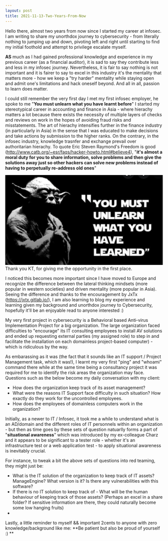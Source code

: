 ```yaml
---
layout: post
title: 2021-11-13-Two-Years-From-Now
---
```


Hello there, almost two years from now since I started my career at infosec. I am writing to share my unorthdox journey to cybersecurity - from literally nothing to jumping up and down, pivoting left and right until starting to find my initial foothold and attempt to privilege escalate myself. 

**AS** much as I had gained professional knowledge and experience in my previous career (as a financial auditor), it is sad to say they contribute less and less in my infosec journey. Nevertheless, it is fair to say nothing is not important and it is fairer to say to excel in this industry it's the mentality that matters more - how we keep a "try harder" mentality while staying open and admit one's limitations and hack oneself beyond. And all in all, passion to learn does matter.

I could still remember the very first day I met my first infosec employer, he spoke to me "**You must unlearn what you have learnt before**" I started my stereotypical career in accounting and finance in Asia - where hierachy matters a lot because there exists the necessity of multiple layers of checks and reviews on work in the hopes of avoiding fraud risks and misstatements. The art of hierachy intensifies further in the finance industry (in particularly in Asia) in the sense that I was educated to make decisions and take actions by submission to the higher ranks. On the contrary, in the infosec industry, knowledge trasnfer and exchange prevail over authoritarian hierachy. To quote Eric Steven Raymond's Freedom is good (http://www.catb.org/~esr/faqs/hacker-howto.html#believe4), "**it's almost a moral duty for you to share information, solve problems and then give the solutions away just so other hackers can solve new problems instead of having to perpetually re-address old ones**"  


![You must unlearn what you have learnt before](/images/yoda1.png)
Thank you KT, for giving me the opportunity in the first place.

I noticed this becomes more important since I have moved to Europe and recognize the difference between the lateral thinking mindsets (more popular in western societies) and driven mentality (more popular in Asia). Seeing the difference and thanks to the encouragement by JxTx (https://jxtx.gitlab.io/), I am also learning to blog my experience and learning given my background and unorthdox journey to Cybersecurity, hopefully it'll be an enjoyable read to anyone interested :)

My very first project in cybersecurity is a Behavioral based Anti-virus Implementation Project for a big organization. The large organization faced difficulties to "encourage" its IT consulting employees to install AV solutions and ended up requesting external parties (my assigned role) to step in and facilitate the installation on each domainless project-based computer) - which is ridiculous by the way.

As embarassing as it was (the fact that it sounds like an IT support / Project Management task, which it was!), I learnt my very first "ping" and "whoami" command there while at the same time being a consultancy project it was required for me to identify the risk areas the organization may face. Questions such as the below become my daily conversation with my client:
- How does the organization keep track of its asset management?
- What were the reasons IT Support face difficulty in such situation? How exactly do they work for the uncontrolled employees. 
- How does the employees of domainless computers work in the organization?

Initially, as a newer to IT / Infosec, it took me a while to understand what is an AD/domain and the different roles of IT personnels within an organization - but then as time goes by these sets of question natuarlly forms a part of "**situational awareness**" which was introduced by my ex-colleague Charz and it appears to be significant to a tester role - whether it's an infrastructure test or a web application test - to apply situational awareness is inevitably crucial.

For instance, to tweak a bit the above sets of questions into red teaming, they might just be:
- What is the IT solution of the organization to keep track of IT assets? ManageEngine? What version is it? Is there any vulnerabilities with this software? 
- If there is no IT solution to keep track of - What will be the human behaviour of keeping track of those assets? (Perhaps an excel in a share folder? If sensitive information are there, they could naturally become some low hanging fruits)
- 








Lastly, a little reminder to myself && important 2cents to anyone with zero knowledge/background like me: **Be patient but also be proud of yourself :) **

